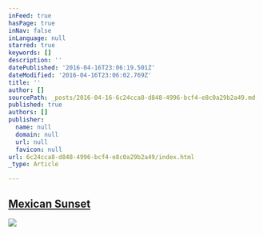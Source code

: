 ```yaml
---
inFeed: true
hasPage: true
inNav: false
inLanguage: null
starred: true
keywords: []
description: ''
datePublished: '2016-04-16T23:06:19.501Z'
dateModified: '2016-04-16T23:06:02.769Z'
title: ''
author: []
sourcePath: _posts/2016-04-16-6c24cca8-d848-4996-bcf4-e8c0a29b2a49.md
published: true
authors: []
publisher:
  name: null
  domain: null
  url: null
  favicon: null
url: 6c24cca8-d848-4996-bcf4-e8c0a29b2a49/index.html
_type: Article

---
```

## [Mexican Sunset][0]
![](https://the-grid-user-content.s3-us-west-2.amazonaws.com/9cedc9c3-3a2c-4fab-919c-6d3f54faae1a.jpg)

[0]: null